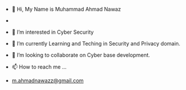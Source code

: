 - 👋 Hi, My Name is Muhammad Ahmad Nawaz
- 
- 👀 I’m interested in Cyber Security
- 🌱 I’m currently Learning and Teching in Security and Privacy domain.
- 💞️ I’m looking to collaborate on Cyber base development.

- 📫 How to reach me ...
-   m.ahmadnawazz@gmail.com
